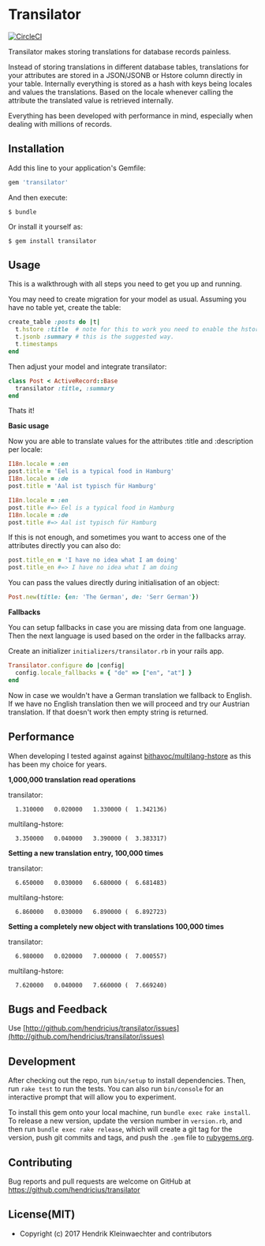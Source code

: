 # Transilator

[![CircleCI](https://circleci.com/gh/hendricius/transilator.svg?style=svg)](https://circleci.com/gh/hendricius/transilator)

Transilator makes storing translations for database records painless.

Instead of storing translations in different database tables, translations for your attributes are stored in a JSON/JSONB or Hstore column directly in your table. Internally everything is stored as a hash with keys being locales and values the translations. Based on the locale whenever calling the attribute the translated value is retrieved internally.

Everything has been developed with performance in mind, especially when dealing with millions of records.

## Installation

Add this line to your application's Gemfile:

```ruby
gem 'transilator'
```

And then execute:

    $ bundle

Or install it yourself as:

    $ gem install transilator

## Usage

This is a walkthrough with all steps you need to get you up and running.

You may need to create migration for your model as usual. Assuming you have no
table yet, create the table:

```ruby
create_table :posts do |t|
  t.hstore :title  # note for this to work you need to enable the hstore extension in your database.
  t.jsonb :summary # this is the suggested way.
  t.timestamps
end
```

Then adjust your model and integrate transilator:

```ruby
class Post < ActiveRecord::Base
  transilator :title, :summary
end
```

Thats it!

**Basic usage**

Now you are able to translate values for the attributes :title and :description per locale:

```ruby
I18n.locale = :en
post.title = 'Eel is a typical food in Hamburg'
I18n.locale = :de
post.title = 'Aal ist typisch für Hamburg'

I18n.locale = :en
post.title #=> Eel is a typical food in Hamburg
I18n.locale = :de
post.title #=> Aal ist typisch für Hamburg
```

If this is not enough, and sometimes you want to access one of the attributes directly you can also do:


```ruby
post.title_en = 'I have no idea what I am doing'
post.title_en #=> I have no idea what I am doing
```

You can pass the values directly during initialisation of an object:
```ruby
Post.new(title: {en: 'The German', de: 'Serr German'})
```

**Fallbacks**

You can setup fallbacks in case you are missing data from one language. Then
the next language is used based on the order in the fallbacks array.

Create an initializer `initializers/transilator.rb` in your rails app.

```ruby
Transilator.configure do |config|
  config.locale_fallbacks = { "de" => ["en", "at"] }
end
```

Now in case we wouldn't have a German translation we fallback to English. If
we have no English translation then we will proceed and try our Austrian
translation. If that doesn't work then empty string is returned.


## Performance ##

When developing I tested against against [bithavoc/multilang-hstore](https://github.com/bithavoc/multilang-hstore) as this has been my choice for years.

**1,000,000 translation read operations**

transilator:
```
  1.310000   0.020000   1.330000 (  1.342136)
```

multilang-hstore:
```
  3.350000   0.040000   3.390000 (  3.383317)
```


**Setting a new translation entry, 100,000 times**

transilator:
```
  6.650000   0.030000   6.680000 (  6.681483)
```

multilang-hstore:
```
  6.860000   0.030000   6.890000 (  6.892723)
```

**Setting a completely new object with translations 100,000 times**

transilator:

```
  6.980000   0.020000   7.000000 (  7.000557)
```

multilang-hstore:

```
  7.620000   0.040000   7.660000 (  7.669240)
```

## Bugs and Feedback

Use [http://github.com/hendricius/transilator/issues](http://github.com/hendricius/transilator/issues)

## Development

After checking out the repo, run `bin/setup` to install dependencies. Then, run `rake test` to run the tests. You can also run `bin/console` for an interactive prompt that will allow you to experiment.

To install this gem onto your local machine, run `bundle exec rake install`. To release a new version, update the version number in `version.rb`, and then run `bundle exec rake release`, which will create a git tag for the version, push git commits and tags, and push the `.gem` file to [rubygems.org](https://rubygems.org).


## Contributing

Bug reports and pull requests are welcome on GitHub at https://github.com/hendricius/transilator

## License(MIT)

* Copyright (c) 2017 Hendrik Kleinwaechter and contributors
